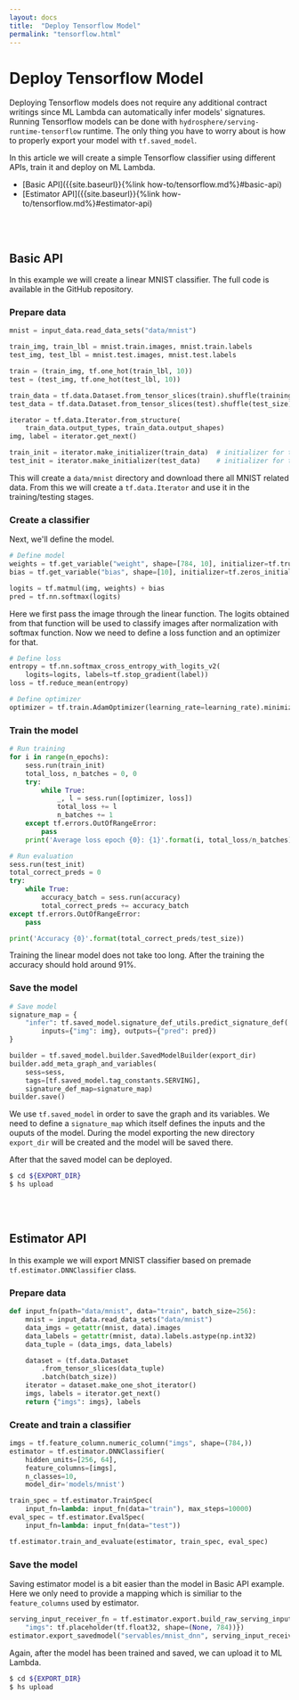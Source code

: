 ```yaml
---
layout: docs
title:  "Deploy Tensorflow Model"
permalink: "tensorflow.html"
---
```


# Deploy Tensorflow Model

Deploying Tensorflow models does not require any additional contract writings since ML Lambda can automatically infer models' signatures. Running Tensorflow models can be done with `hydrosphere/serving-runtime-tensorflow` runtime. The only thing you have to worry about is how to properly export your model with `tf.saved_model`.

In this article we will create a simple Tensorflow classifier using different APIs, train it and deploy on ML Lambda.

- [Basic API]({{site.baseurl}}{%link how-to/tensorflow.md%}#basic-api)
- [Estimator API]({{site.baseurl}}{%link how-to/tensorflow.md%}#estimator-api)

<br>
<br>

## Basic API

In this example we will create a linear MNIST classifier. The full code is available in the GitHub repository. 

### Prepare data 

```python
mnist = input_data.read_data_sets("data/mnist")

train_img, train_lbl = mnist.train.images, mnist.train.labels
test_img, test_lbl = mnist.test.images, mnist.test.labels

train = (train_img, tf.one_hot(train_lbl, 10))
test = (test_img, tf.one_hot(test_lbl, 10))

train_data = tf.data.Dataset.from_tensor_slices(train).shuffle(training_size).batch(batch_size)
test_data = tf.data.Dataset.from_tensor_slices(test).shuffle(test_size).batch(batch_size)

iterator = tf.data.Iterator.from_structure(
    train_data.output_types, train_data.output_shapes)
img, label = iterator.get_next()

train_init = iterator.make_initializer(train_data)	# initializer for train_data
test_init = iterator.make_initializer(test_data)	# initializer for test_data
```

This will create a `data/mnist` directory and download there all MNIST related data. From this we will create a `tf.data.Iterator` and use it in the training/testing stages.

### Create a classifier 

Next, we'll define the model. 

```python
# Define model 
weights = tf.get_variable("weight", shape=[784, 10], initializer=tf.truncated_normal_initializer(stddev=0.01))
bias = tf.get_variable("bias", shape=[10], initializer=tf.zeros_initializer)

logits = tf.matmul(img, weights) + bias
pred = tf.nn.softmax(logits)
```

Here we first pass the image through the linear function. The logits obtained from that function will be used to classify images after normalization with softmax function. Now we need to define a loss function and an optimizer for that. 

```python
# Define loss
entropy = tf.nn.softmax_cross_entropy_with_logits_v2(
    logits=logits, labels=tf.stop_gradient(label))
loss = tf.reduce_mean(entropy)

# Define optimizer
optimizer = tf.train.AdamOptimizer(learning_rate=learning_rate).minimize(loss)
```

### Train the model

```python
# Run training 
for i in range(n_epochs): 	
    sess.run(train_init)
    total_loss, n_batches = 0, 0
    try:
        while True:
            _, l = sess.run([optimizer, loss])
            total_loss += l
            n_batches += 1
    except tf.errors.OutOfRangeError:
        pass
    print('Average loss epoch {0}: {1}'.format(i, total_loss/n_batches))

# Run evaluation
sess.run(test_init)
total_correct_preds = 0
try:
    while True:
        accuracy_batch = sess.run(accuracy)
        total_correct_preds += accuracy_batch
except tf.errors.OutOfRangeError:
    pass

print('Accuracy {0}'.format(total_correct_preds/test_size))
```
Training the linear model does not take too long. After the training the accuracy should hold around 91%. 

### Save the model

```python
# Save model
signature_map = {
    "infer": tf.saved_model.signature_def_utils.predict_signature_def(
        inputs={"img": img}, outputs={"pred": pred})
}

builder = tf.saved_model.builder.SavedModelBuilder(export_dir)
builder.add_meta_graph_and_variables(
    sess=sess, 
    tags=[tf.saved_model.tag_constants.SERVING],
    signature_def_map=signature_map)
builder.save()
```

We use `tf.saved_model` in order to save the graph and its variables. We need to define a `signature_map` which itself defines the inputs and the ouputs of the model. During the model exporting the new directory `export_dir` will be created and the model will be saved there. 

After that the saved model can be deployed.

```sh 
$ cd ${EXPORT_DIR}
$ hs upload
```

<br>
<br>

## Estimator API

In this example we will export MNIST classifier based on premade `tf.estimator.DNNClassifier` class. 

### Prepare data

```python
def input_fn(path="data/mnist", data="train", batch_size=256):
    mnist = input_data.read_data_sets("data/mnist")
    data_imgs = getattr(mnist, data).images
    data_labels = getattr(mnist, data).labels.astype(np.int32)
    data_tuple = (data_imgs, data_labels)

    dataset = (tf.data.Dataset
        .from_tensor_slices(data_tuple)
        .batch(batch_size))
    iterator = dataset.make_one_shot_iterator()
    imgs, labels = iterator.get_next()
    return {"imgs": imgs}, labels
```

### Create and train a classifier

```python
imgs = tf.feature_column.numeric_column("imgs", shape=(784,))
estimator = tf.estimator.DNNClassifier(
    hidden_units=[256, 64],
    feature_columns=[imgs],
    n_classes=10,
    model_dir='models/mnist')

train_spec = tf.estimator.TrainSpec(
    input_fn=lambda: input_fn(data="train"), max_steps=10000)
eval_spec = tf.estimator.EvalSpec(
    input_fn=lambda: input_fn(data="test"))

tf.estimator.train_and_evaluate(estimator, train_spec, eval_spec)
```

### Save the model 

Saving estimator model is a bit easier than the model in Basic API example. Here we only need to provide a mapping which is similiar to the `feature_columns` used by estimator. 

```python
serving_input_receiver_fn = tf.estimator.export.build_raw_serving_input_receiver_fn({
    "imgs": tf.placeholder(tf.float32, shape=(None, 784))})
estimator.export_savedmodel("servables/mnist_dnn", serving_input_receiver_fn)
```

Again, after the model has been trained and saved, we can upload it to ML Lambda.

```sh 
$ cd ${EXPORT_DIR}
$ hs upload
```
